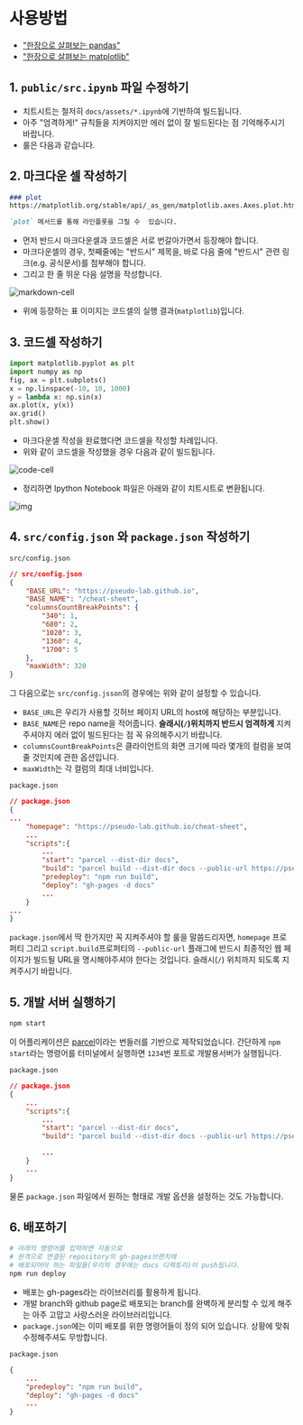 # 사용방법

* ["한장으로 살펴보는 pandas"](https://pseudo-lab.github.io/cheat-sheet/?src=pandas)
* ["한장으로 살펴보는 matplotlib"](https://pseudo-lab.github.io/cheat-sheet/?src=matplotlib)

## 1. `public/src.ipynb` 파일 수정하기

* 치트시트는 철저히 `docs/assets/*.ipynb`에 기반하여 빌드됩니다.
* 아주 "엄격하게!" 규칙들을 지켜야지만 에러 없이 잘 빌드된다는 점 기억해주시기 바랍니다.
* 룰은 다음과 같습니다.

## 2. 마크다운 셀 작성하기

```markdown
### plot
https://matplotlib.org/stable/api/_as_gen/matplotlib.axes.Axes.plot.html#matplotlib-axes-axes-plot

`plot` 메서드를 통해 라인플롯을 그릴 수  있습니다.
```

* 먼저 반드시 마크다운셀과 코드셀은 서로 번갈아가면서 등장해야 합니다.
* 마크다운셀의 경우, 첫째줄에는 "반드시" 제목을, 바로 다음 줄에 "반드시" 관련 링크(e.g. 공식문서)를 첨부해야 합니다.
* 그리고 한 줄 뛰운 다음 설명을 작성합니다.

![markdown-cell](markdown-cell.png)

* 위에 등장하는 표 이미지는 코드셀의 실행 결과(`matplotlib`)입니다.

## 3. 코드셀 작성하기

```python
import matplotlib.pyplot as plt
import numpy as np
fig, ax = plt.subplots()
x = np.linspace(-10, 10, 1000)
y = lambda x: np.sin(x)
ax.plot(x, y(x))
ax.grid()
plt.show()
```

* 마크다운셀 작성을 완료했다면 코드셀을 작성할 차례입니다.
* 위와 같이 코드셀을 작성했을 경우 다음과 같이 빌드됩니다.

![code-cell](code-cell.png)

* 정리하면 Ipython Notebook 파일은 아래와 같이 치트시트로 변환됩니다.

![img](result.png)

## 4. `src/config.json` 와 `package.json` 작성하기

`src/config.json`

```json
// src/config.json
{
    "BASE_URL": "https://pseudo-lab.github.io",
    "BASE_NAME": "/cheat-sheet",
    "columnsCountBreakPoints": {
        "340": 1,
        "680": 2,
        "1020": 3,
        "1360": 4,
        "1700": 5
    },
    "maxWidth": 320
}
```

그 다음으로는 `src/config.jsson`의 경우에는 위와 같이 설정할 수 있습니다.

* `BASE_URL`은 우리가 사용할 깃허브 페이지 URL의 host에 해당하는 부분입니다.
* `BASE_NAME`은 repo name을 적어줍니다. __슬래시(`/`)위치까지 반드시 엄격하게__ 지켜주셔야지 에러 없이 빌드된다는 점 꼭 유의해주시기 바랍니다.
* `columnsCountBreakPoints`은 클라이언트의 화면 크기에 따라 몇개의 컬럼을 보여줄 것인지에 관한 옵션입니다.
* `maxWidth`는 각 컬럼의 최대 너비입니다.

`package.json`

```json
// package.json
{
...
    "homepage": "https://pseudo-lab.github.io/cheat-sheet",
    ...
    "scripts":{
        ...
        "start": "parcel --dist-dir docs",
        "build": "parcel build --dist-dir docs --public-url https://pseudo-lab.github.io/cheat-sheet",
        "predeploy": "npm run build",
        "deploy": "gh-pages -d docs"
        ...
    }
...
}
```

`package.json`에서 딱 한가지만 꼭 지켜주셔야 할 룰을 말씀드리자면, `homepage` 프로퍼티 그리고 `script.build`프로퍼티의 `--public-url` 플래그에 반드시 최종적인 웹 페이지가 빌드될 URL을 명시해야주셔야 한다는 것입니다. 슬래시(`/`) 위치까지 되도록 지켜주시기 바랍니다.

## 5. 개발 서버 실행하기

```bash
npm start
```

이 어플리케이션은 [parcel](https://parceljs.org/)이라는 번들러를 기반으로 제작되었습니다. 간단하게 `npm start`라는 명령어를 터미널에서 실행하면 `1234`번 포트로 개발용서버가 실행됩니다.

`package.json`

```json
// package.json
{
    ...
    "scripts":{
        ...
        "start": "parcel --dist-dir docs",
        "build": "parcel build --dist-dir docs --public-url https://pseudo-lab.github.io/cheat-sheet",

        ...
    }
    ...
}    
```

물론 `package.json` 파일에서 원하는 형태로 개발 옵션을 설정하는 것도 가능합니다.

## 6. 배포하기

```bash
# 아래의 명령어를 입력하면 자동으로
# 원격으로 연결된 repository의 gh-pages브랜치에
# 배포되어야 하는 파일들(우리의 경우에는 docs 디렉토리)이 push됩니다.
npm run deploy
```

* 배포는 gh-pages라는 라이브러리를 활용하게 됩니다.
* 개발 branch와 github page로 배포되는 branch를 완벽하게 분리할 수 있게 해주는 아주 고맙고 사랑스러운 라이브러리입니다.
* `package.json`에는 이미 배포를 위한 명령어들이 정의 되어 있습니다. 상황에 맞춰 수정해주셔도 무방합니다.

`package.json`

```json
{
    ...
    "predeploy": "npm run build",
    "deploy": "gh-pages -d docs"
    ...
}    
```
